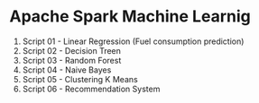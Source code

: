 # Apache Spark Machine Learnig

1. Script 01 - Linear Regression (Fuel consumption prediction)
2. Script 02 - Decision Treen
3. Script 03 - Random Forest
4. Script 04 - Naive Bayes
5. Script 05 - Clustering K Means
6. Script 06 - Recommendation System
